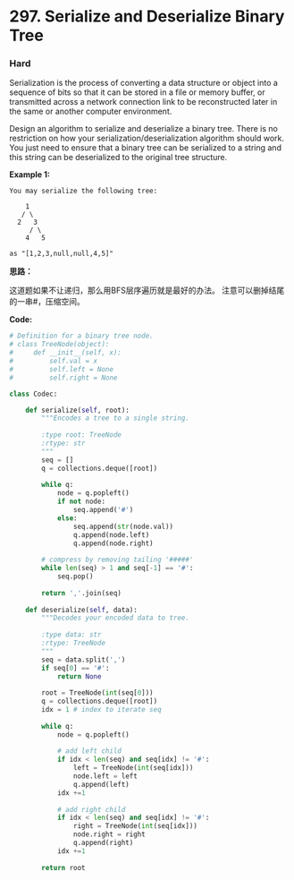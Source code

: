 # 297. Serialize and Deserialize Binary Tree
### Hard

Serialization is the process of converting a data structure or object into a sequence of bits so that it can be stored in a file or memory buffer, or transmitted across a network connection link to be reconstructed later in the same or another computer environment.

Design an algorithm to serialize and deserialize a binary tree. There is no restriction on how your serialization/deserialization algorithm should work. You just need to ensure that a binary tree can be serialized to a string and this string can be deserialized to the original tree structure.

**Example 1:**

```
You may serialize the following tree:

    1
   / \
  2   3
     / \
    4   5

as "[1,2,3,null,null,4,5]"
```

**思路：**

这道题如果不让递归，那么用BFS层序遍历就是最好的办法。
注意可以删掉结尾的一串#，压缩空间。

**Code:**
```python
# Definition for a binary tree node.
# class TreeNode(object):
#     def __init__(self, x):
#         self.val = x
#         self.left = None
#         self.right = None

class Codec:

    def serialize(self, root):
        """Encodes a tree to a single string.
        
        :type root: TreeNode
        :rtype: str
        """
        seq = []
        q = collections.deque([root])
        
        while q:
            node = q.popleft()
            if not node:
                seq.append('#')
            else:
                seq.append(str(node.val))
                q.append(node.left)
                q.append(node.right)
        
        # compress by removing tailing '#####'
        while len(seq) > 1 and seq[-1] == '#':
            seq.pop()
        
        return ','.join(seq)
        
    def deserialize(self, data):
        """Decodes your encoded data to tree.
        
        :type data: str
        :rtype: TreeNode
        """
        seq = data.split(',')
        if seq[0] == '#':
            return None
        
        root = TreeNode(int(seq[0]))
        q = collections.deque([root])
        idx = 1 # index to iterate seq
        
        while q:
            node = q.popleft()
            
            # add left child
            if idx < len(seq) and seq[idx] != '#':
                left = TreeNode(int(seq[idx]))
                node.left = left
                q.append(left)
            idx +=1
            
            # add right child
            if idx < len(seq) and seq[idx] != '#':
                right = TreeNode(int(seq[idx]))
                node.right = right
                q.append(right)
            idx +=1
        
        return root
```
